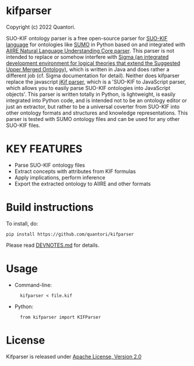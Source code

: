 # kifparser
Copyright (c) 2022 Quantori.

SUO-KIF ontology parser is a free open-source parser for [SUO-KIF language](https://github.com/ontologyportal/sigmakee/blob/master/suo-kif.pdf) for ontologies like [SUMO](https://www.ontologyportal.org) in Python based on and integrated with [AIIRE Natural Language Understanding Core parser](http://aiire.org).
This parser is not intended to replace or somehow interfere with [Sigma (an integrated development environment for logical theories that extend the Suggested Upper Merged Ontology)](https://github.com/ontologyportal/sigmakee), which is written in Java and does rather a different job (cf. Sigma documentation for detail).
Neither does kifparser replace the javascript [jKif parser](https://github.com/jkif/parser), which is a 'SUO-KIF to JavaScript parser, which allows you to easily parse SUO-KIF ontologies into JavaScript objects'.
This parser is written totally in Python, is lightweight, is easily integrated into Python code, and is intended not to be an ontology editor or just an extractor, but rather to be a universal coverter from SUO-KIF into other ontology formats and structures and knowledge representations.
This parser is tested with SUMO ontology files and can be used for
any other SUO-KIF files.

# KEY FEATURES
- Parse SUO-KIF ontology files
- Extract concepts with attributes from KIF formulas
- Apply implications, perform inference
- Export the extracted ontology to AIIRE and other formats

# Build instructions

To install, do:

    pip install https://github.com/quantori/kifparser

Please read [DEVNOTES.md](DEVNOTES.md) for details.

# Usage

- Command-line:

        kifparser < file.kif

- Python:

        from kifparser import KIFParser

# License

Kifparser is released under [Apache License, Version 2.0](LICENSE)
